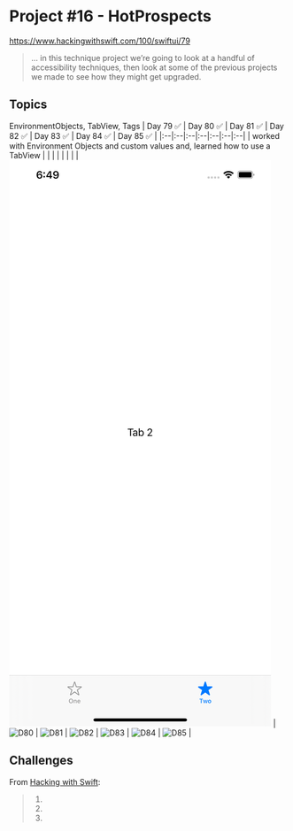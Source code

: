 # Project #16 - HotProspects

https://www.hackingwithswift.com/100/swiftui/79

> ... in this technique project we’re going to look at a handful of accessibility techniques, then look at some of the previous projects we made to see how they might get upgraded.

## Topics
EnvironmentObjects, TabView, Tags
| Day 79 :white_check_mark: | Day 80 :white_check_mark: | Day 81 :white_check_mark: | Day 82 :white_check_mark: | Day 83 :white_check_mark: | Day 84 :white_check_mark: | Day 85 :white_check_mark: |
|:--|:--|:--|:--|:--|:--|:--|
| worked with Environment Objects and custom values and, learned how to use a TabView |  |  |  |  |  |  |
| ![D79](Data/D79.png) | ![D80](Data/D80.png) | ![D81](Data/D81.png) | ![D82](Data/D82.png) | ![D83](Data/D83.png) | ![D84](Data/D84.png) | ![D85](Data/D85.png) |

## Challenges

From [Hacking with Swift]():
>1. 
>2. 
>3. 
